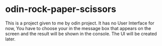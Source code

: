 # odin-rock-paper-scissors

This is a project given to me by odin project. 
It has no User Interface for now, You have to choose your in the message box that appears on the screen and the result will be shown in the console.
The UI will be created later. 